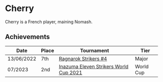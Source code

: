 # Cherry

Cherry is a French player, maining Nomash.

## Achievements

|Date|Place|Tournament|Tier|
|-|-|-|-|
| 13/06/2022 | 7th | [Ragnarok Strikers #4](../../tournaments/ragna/ragna4.md) | Major |
| 07/2023 | 2nd | [Inazuma Eleven Strikers World Cup 2021](../tournaments/worldcup21.md) | World Cup |
